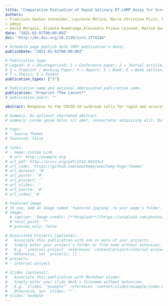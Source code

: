 ```yaml
---
title: "Comparative Evaluation of Rapid Salivary RT-LAMP Assay for Screening of SARS-CoV-2 Infection"
authors:
- Francisco Santos Schneider, Laurence Molina, Marie Christine Picot, Nicolas L’Helgoualch, Julien Espeut, Pierre Champigneux, Mellis Alali, Julie Baptiste, Lise Cardeur, Christophe Carniel, Daniel Dedisse, Benjamin Dubuc, Hugo Fenech, Vincent Foulongne, Carole Gaillard, Florence Galtier, Alain Makinson, Gregory Marin
- admin
- David Morquin, Alimata Ouedraogo,Alexandra Prieux Lejeune, Marine Quenot, Pierre Keiflin, Francisco Chega Robles, Caroline Rodriges Rego, Nicolas Salvetat, Charline Trento, Diana Vetter, Franck Molina, Jacques Reynes
date: "2021-02-07T00:00:00Z"
doi: "http://dx.doi.org/10.2139/ssrn.3774184"

# Schedule page publish date (NOT publication's date).
publishDate: "2021-02-01T00:00:00Z"

# Publication type.
# Legend: 0 = Uncategorized; 1 = Conference paper; 2 = Journal article;
# 3 = Preprint / Working Paper; 4 = Report; 5 = Book; 6 = Book section;
# 7 = Thesis; 8 = Patent
publication_types: ["3"]

# Publication name and optional abbreviated publication name.
publication: "Preprint *The Lancet*"
# publication_short: ""

abstract: Response to the COVID-19 outbreak calls for rapid and accurate diagnostic tests to control the pandemic outbreak. We aimed to evaluate saliva specimen as well as rapid RT-LAMP test for diagnosis of severe acute respiratory syndrome coronavirus 2 (SARS-CoV-2) infection. This monocentric study screened outpatients that were either symptomatic or contact-cases of a COVID-19 confirmed case.Nasopharyngeal-swabs (NPS) and saliva were collected simultaneously and tested by RT-qPCR. Saliva samples were also analyzed using an extraction-free rapid RT-LAMP test (EasyCOV®). Infected participants were those with a positive (Ct value <35) NP and/or salivary RT-qPCR (Composite Reference Test, CRTest). Between the 1st September and the 7th of October 2020, samples of 443 adults were collected and analyzed. The mean age was 32·2 years, 59·4% declared mild symptoms at the time of sampling and 40·6% were asymptomatic. Positivity rate of NP and/or salivary RT-qPCR was 16·0% (71/443) and the concordance between these two methods was 87·3%. Sensitivity and specificity of RT-LAMP compared to CRTest were 85·9% (95% CI 77·8%-94·0%) and 99·5% (98·7%-100%), respectively. RT-LAMP accuracy was 91·0% and 98·2% compared to NP and salivary RT-qPCR, respectively. All 52 participants with a salivary RT-qPCR Ct value <31 were positive by RT-LAMP. Performances of RT-LAMP for symptomatic and asymptomatic participants were similar.

# Summary. An optional shortened abstract.
# summary: Lorem ipsum dolor sit amet, consectetur adipiscing elit. Duis posuere tellus ac convallis placerat. Proin tincidunt magna sed ex sollicitudin condimentum.

# tags:
# - Source Themes
# featured: false

# links:
# - name: Custom Link
  # url: http://example.org
# url_pdf: http://arxiv.org/pdf/1512.04133v1
# url_code: 'https://github.com/wowchemy/wowchemy-hugo-themes'
# url_dataset: '#'
# url_poster: '#'
# url_project: ''
# url_slides: ''
# url_source: '#'
# url_video: '#'

# Featured image
# To use, add an image named `featured.jpg/png` to your page's folder. 
# image:
  # caption: 'Image credit: [**Unsplash**](https://unsplash.com/photos/s9CC2SKySJM)'
  # focal_point: ""
  # preview_only: false

# Associated Projects (optional).
#   Associate this publication with one or more of your projects.
#   Simply enter your project's folder or file name without extension.
#   E.g. `internal-project` references `content/project/internal-project/index.md`.
#   Otherwise, set `projects: []`.
# projects:
# - internal-project

# Slides (optional).
#   Associate this publication with Markdown slides.
#   Simply enter your slide deck's filename without extension.
#   E.g. `slides: "example"` references `content/slides/example/index.md`.
#   Otherwise, set `slides: ""`.
# slides: example
---
```

